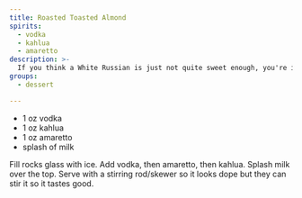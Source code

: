 ```yaml
---
title: Roasted Toasted Almond
spirits:
  - vodka
  - kahlua
  - amaretto
description: >-
  If you think a White Russian is just not quite sweet enough, you're in luck.  We added amaretto.
groups:
  - dessert

---
```


- 1 oz vodka
- 1 oz kahlua
- 1 oz amaretto
- splash of milk

Fill rocks glass with ice.  Add vodka, then amaretto, then kahlua.  Splash milk over the top.  Serve with a stirring rod/skewer so it looks dope but they can stir it so it tastes good.